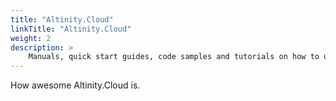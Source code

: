```yaml
---
title: "Altinity.Cloud"
linkTitle: "Altinity.Cloud"
weight: 2
description: >
    Manuals, quick start guides, code samples and tutorials on how to use Altinity.Cloud to launch and get the most out of your ClickHouse clusters.
---
```

How awesome Altinity.Cloud is.
